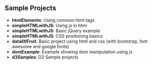 ## Sample Projects

- **htmlElements**: Using common html tags
- **simpleHTMLwithJS**: Using js in html
- **simpleHTMLwithJS**: Basic jQuery example
- **simpleHTMLwithJS**: CSS positioning basics
- **datalitIFruit**: Basic project using html and css (with bootstrap, font awesome and google fonts)
- **domExample**: Example showing dom manipulation using js
- **d3Samples**: D3 Sample projects